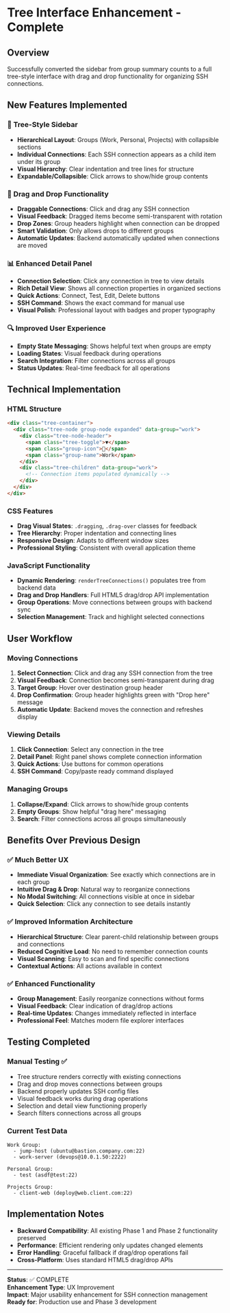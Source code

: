 # Tree Interface Enhancement - Complete

## Overview
Successfully converted the sidebar from group summary counts to a full tree-style interface with drag and drop functionality for organizing SSH connections.

## New Features Implemented

### 🌳 Tree-Style Sidebar
- **Hierarchical Layout**: Groups (Work, Personal, Projects) with collapsible sections
- **Individual Connections**: Each SSH connection appears as a child item under its group
- **Visual Hierarchy**: Clear indentation and tree lines for structure
- **Expandable/Collapsible**: Click arrows to show/hide group contents

### 🔄 Drag and Drop Functionality
- **Draggable Connections**: Click and drag any SSH connection
- **Visual Feedback**: Dragged items become semi-transparent with rotation
- **Drop Zones**: Group headers highlight when connection can be dropped
- **Smart Validation**: Only allows drops to different groups
- **Automatic Updates**: Backend automatically updated when connections are moved

### 📊 Enhanced Detail Panel
- **Connection Selection**: Click any connection in tree to view details
- **Rich Detail View**: Shows all connection properties in organized sections
- **Quick Actions**: Connect, Test, Edit, Delete buttons
- **SSH Command**: Shows the exact command for manual use
- **Visual Polish**: Professional layout with badges and proper typography

### 🔍 Improved User Experience
- **Empty State Messaging**: Shows helpful text when groups are empty
- **Loading States**: Visual feedback during operations
- **Search Integration**: Filter connections across all groups
- **Status Updates**: Real-time feedback for all operations

## Technical Implementation

### HTML Structure
```html
<div class="tree-container">
  <div class="tree-node group-node expanded" data-group="work">
    <div class="tree-node-header">
      <span class="tree-toggle">▼</span>
      <span class="group-icon">💼</span>
      <span class="group-name">Work</span>
    </div>
    <div class="tree-children" data-group="work">
      <!-- Connection items populated dynamically -->
    </div>
  </div>
</div>
```

### CSS Features
- **Drag Visual States**: `.dragging`, `.drag-over` classes for feedback
- **Tree Hierarchy**: Proper indentation and connecting lines
- **Responsive Design**: Adapts to different window sizes
- **Professional Styling**: Consistent with overall application theme

### JavaScript Functionality
- **Dynamic Rendering**: `renderTreeConnections()` populates tree from backend data
- **Drag and Drop Handlers**: Full HTML5 drag/drop API implementation
- **Group Operations**: Move connections between groups with backend sync
- **Selection Management**: Track and highlight selected connections

## User Workflow

### Moving Connections
1. **Select Connection**: Click and drag any SSH connection from the tree
2. **Visual Feedback**: Connection becomes semi-transparent during drag
3. **Target Group**: Hover over destination group header
4. **Drop Confirmation**: Group header highlights green with "Drop here" message
5. **Automatic Update**: Backend moves the connection and refreshes display

### Viewing Details
1. **Click Connection**: Select any connection in the tree
2. **Detail Panel**: Right panel shows complete connection information
3. **Quick Actions**: Use buttons for common operations
4. **SSH Command**: Copy/paste ready command displayed

### Managing Groups
1. **Collapse/Expand**: Click arrows to show/hide group contents
2. **Empty Groups**: Show helpful "drag here" messaging
3. **Search**: Filter connections across all groups simultaneously

## Benefits Over Previous Design

### ✅ Much Better UX
- **Immediate Visual Organization**: See exactly which connections are in each group
- **Intuitive Drag & Drop**: Natural way to reorganize connections
- **No Modal Switching**: All connections visible at once in sidebar
- **Quick Selection**: Click any connection to see details instantly

### ✅ Improved Information Architecture
- **Hierarchical Structure**: Clear parent-child relationship between groups and connections
- **Reduced Cognitive Load**: No need to remember connection counts
- **Visual Scanning**: Easy to scan and find specific connections
- **Contextual Actions**: All actions available in context

### ✅ Enhanced Functionality
- **Group Management**: Easily reorganize connections without forms
- **Visual Feedback**: Clear indication of drag/drop actions
- **Real-time Updates**: Changes immediately reflected in interface
- **Professional Feel**: Matches modern file explorer interfaces

## Testing Completed

### Manual Testing ✅
- Tree structure renders correctly with existing connections
- Drag and drop moves connections between groups
- Backend properly updates SSH config files
- Visual feedback works during drag operations
- Selection and detail view functioning properly
- Search filters connections across all groups

### Current Test Data
```
Work Group:
  - jump-host (ubuntu@bastion.company.com:22)
  - work-server (devops@10.0.1.50:2222)

Personal Group:
  - test (asdf@test:22)

Projects Group:
  - client-web (deploy@web.client.com:22)
```

## Implementation Notes

- **Backward Compatibility**: All existing Phase 1 and Phase 2 functionality preserved
- **Performance**: Efficient rendering only updates changed elements
- **Error Handling**: Graceful fallback if drag/drop operations fail
- **Cross-Platform**: Uses standard HTML5 drag/drop APIs

---

**Status**: ✅ COMPLETE  
**Enhancement Type**: UX Improvement  
**Impact**: Major usability enhancement for SSH connection management  
**Ready for**: Production use and Phase 3 development